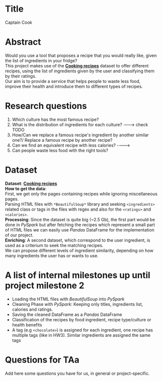 # Title
Captain Cook
# Abstract
Would you use a tool that proposes a recipe that you would really like, given
the list of ingredients in your fridge?  
This project makes use of the [**Cooking recipes**](http://infolab.stanford.edu/~west1/from-cookies-to-cooks/recipePages.zip) dataset to offer different recipes, using the list of ingredients given by the user and classifying them by their ratings.  
Our aim is to provide a service that helps people to waste less food, improve
their health and introduce them to different types of recipes.

# Research questions
1) Which culture has the most famous recipe?
2) What is the distribution of ingredients for each culture?
---> check TODO
3) How/Can we replace a famous recipe's ingredient by another similar 
one?/ Replace a famous recipe by another recipe?
4) Can we find an equivalent recipe with less calories?
---->
5) Can people waste less food with the right tools?


# Dataset
**Dataset**: [**Cooking recipes**](http://infolab.stanford.edu/~west1/from-cookies-to-cooks/recipePages.zip)  
**How to get the data**:  
First, we get only the pages containing recipes while ignoring miscellaneous pages.  
Parsing HTML files with ```*BeautifulSoup*``` library and seeking ```<ingredients>``` related class or tags in the files with regex and also for the ```<ratings>``` and ```<calories>```.  
**Processing**: Since the dataset is quite big (~2.5 Gb), the first part would be done in *PySpark*
but after fetching the recipes which represent a small part of HTML files we can
easily use *Pandas* DataFrame for the implementation of our project.  
**Enriching**: A second dataset, which correspond to the user ingredient, is used as a criterium
to seek the matching recipes.  
We can propose different levels of ingredient similarity, depending on how many ingredients the
user has or wants to use.

# A list of internal milestones up until project milestone 2
- Loading the HTML files with *BeautifulSoup* into *PySpark*
- Cleaning Phase with *PySpark*: Keeping only titles, ingredients list, calories and ratings.
- Saving the cleaned DataFrame as a *Pandas* DataFrame
- Classification of the recipes by food ingredient, recipe type/culture or health benefits
- A tag (e.g ```<chocolate>```) is assigned for each ingredient, one recipe has 
multiple tags (like in HW3). Similar ingredients are assigned the same 
tags

# Questions for TAa
Add here some questions you have for us, in general or project-specific.
